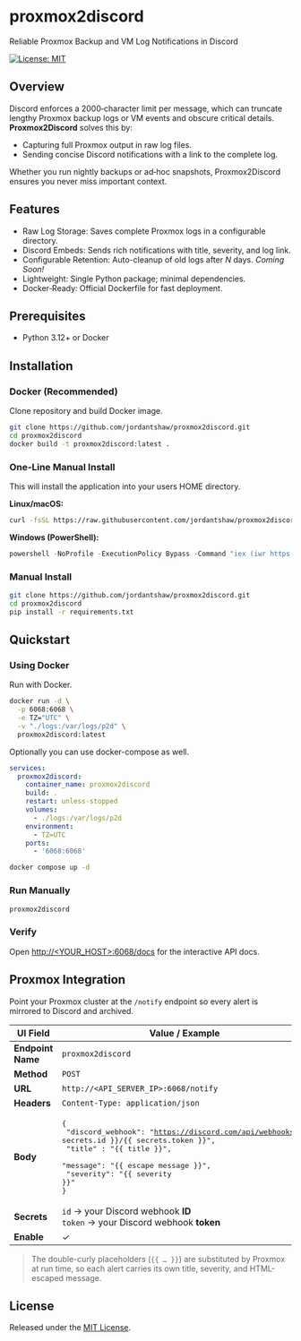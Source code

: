 # proxmox2discord
Reliable Proxmox Backup and VM Log Notifications in Discord

[![License: MIT](https://img.shields.io/badge/License-MIT-blue.svg)](LICENSE)


## Overview
Discord enforces a 2000‑character limit per message, which can truncate lengthy Proxmox backup logs or VM events and obscure critical details. **Proxmox2Discord** solves this by:

- Capturing full Proxmox output in raw log files.
- Sending concise Discord notifications with a link to the complete log.

Whether you run nightly backups or ad‑hoc snapshots, Proxmox2Discord ensures you never miss important context.

## Features

- Raw Log Storage: Saves complete Proxmox logs in a configurable directory.
- Discord Embeds: Sends rich notifications with title, severity, and log link.
- Configurable Retention: Auto-cleanup of old logs after _N_ days. _Coming Soon!_
- Lightweight: Single Python package; minimal dependencies.
- Docker‑Ready: Official Dockerfile for fast deployment.

## Prerequisites
- Python 3.12+ or Docker

## Installation

### Docker (Recommended)
Clone repository and build Docker image.
```bash
git clone https://github.com/jordantshaw/proxmox2discord.git
cd proxmox2discord
docker build -t proxmox2discord:latest .
```

### One‑Line Manual Install
This will install the application into your users HOME directory.

**Linux/macOS:**
```bash
curl -fsSL https://raw.githubusercontent.com/jordantshaw/proxmox2discord/main/scripts/install.sh | bash
```

**Windows (PowerShell):**
```powershell
powershell -NoProfile -ExecutionPolicy Bypass -Command "iex (iwr https://raw.githubusercontent.com/jordantshaw/proxmox2discord/main/scripts/install.ps1 -UseBasicParsing)"
```

### Manual Install
```bash
git clone https://github.com/jordantshaw/proxmox2discord.git
cd proxmox2discord
pip install -r requirements.txt
```


## Quickstart

### Using Docker
Run with Docker.
```bash
docker run -d \
  -p 6068:6068 \
  -e TZ="UTC" \
  -v "./logs:/var/logs/p2d" \
  proxmox2discord:latest
```

Optionally you can use docker-compose as well.
```yaml
services:
  proxmox2discord:
    container_name: proxmox2discord
    build: .
    restart: unless-stopped
    volumes:
      - ./logs:/var/logs/p2d
    environment:
      - TZ=UTC
    ports:
      - '6068:6068'
```
```bash
docker compose up -d
```

### Run Manually
```bash
proxmox2discord
```

### Verify
Open [http://<YOUR_HOST>:6068/docs](http://<YOUR_HOST>:6068/docs) for the interactive API docs.


## Proxmox Integration
Point your Proxmox cluster at the `/notify` endpoint so every alert is mirrored to Discord and archived.

| UI Field            | Value / Example                                                                                                                                                                                                                 |
|---------------------|---------------------------------------------------------------------------------------------------------------------------------------------------------------------------------------------------------------------------------|
| **Endpoint Name**   | `proxmox2discord `                                                                                                                                                                                                              |
| **Method**          | `POST`                                                                                                                                                                                                                          |
| **URL**             | `http://<API_SERVER_IP>:6068/notify`                                                                                                                                                                                            |
| **Headers**         | `Content-Type: application/json`                                                                                                                                                                                                |
| **Body**            | <pre lang=json>{<br/>  "discord_webhook": "https://discord.com/api/webhooks/{{ secrets.id }}/{{ secrets.token }}",<br/>  "title" : "{{ title }}",<br/>  "message": "{{ escape message }}",<br/>  "severity": "{{ severity }}"<br/>} |
| **Secrets**         | `id` → your Discord webhook **ID**<br>`token` → your Discord webhook **token**                                                                                                                                                  |
| **Enable**          | ✓                                                                                                                                                                                                                               |

> The double-curly placeholders (`{{ … }}`) are substituted by Proxmox at run time, so each alert carries its own title, severity, and HTML-escaped message.

## License
Released under the [MIT License](LICENSE).